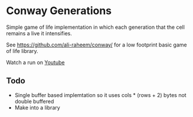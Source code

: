# Conway Generations

Simple game of life implementation in which each generation that the cell remains a live it intensifies.

See https://github.com/ali-raheem/conway/ for a low footprint basic game of life library.

Watch a run on [Youtube](https://youtu.be/VNp8FQVHZYA)

## Todo
- Single buffer based implemtation so it uses cols * (rows + 2) bytes not double buffered
- Make into a library

